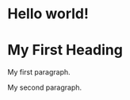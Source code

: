 <h1>Hello world!</h1>
<!DOCTYPE html>
<html>
<body>

<h1>My First Heading</h1>


<p>My first paragraph.</p>
<p>My second paragraph.</p>

</body>
</html>
